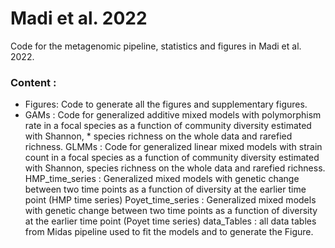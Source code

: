 # Madi et al. 2022

Code for the metagenomic pipeline, statistics and figures in Madi et al. 2022. 

### Content :

* Figures: Code to generate all the figures and supplementary figures.
* GAMs : Code for generalized additive mixed models with polymorphism rate in a focal species as a function of community diversity estimated with Shannon, * species richness on the whole data and rarefied richness.
GLMMs : Code for generalized linear mixed models with strain count in a focal species as a function of community diversity estimated with Shannon, species richness on the whole data and rarefied richness.
HMP_time_series : Generalized mixed models with genetic change between two time points as a function of diversity at the earlier time point (HMP time series)
Poyet_time_series : Generalized mixed models with genetic change between two time points as a function of diversity at the earlier time point (Poyet time series)
data_Tables : all data tables from Midas pipeline used to fit the models and to generate the Figure.


